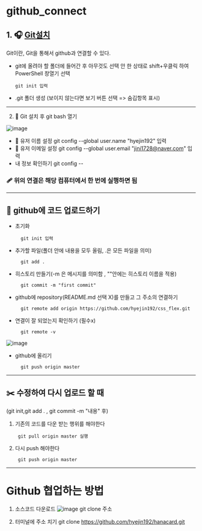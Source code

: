 # github_connect


## 1. 🎧 [Git설치](https://git-scm.com/download/win)
Git이란, Git을 통해서 github과 연결할 수 있다.
- git에 올려야 할 폴더에 들어간 후 아무것도 선택 안 한 상태로 shift+우클릭 하여 PowerShell 창열기 선택
        
      git init 입력
- .git 폴더 생성 (보이지 않는다면 보기 버튼 선택 => 숨김항목 표시)
- ---------------------
2. 🍰 Git 설치 후 git bash 열기

![image](https://user-images.githubusercontent.com/129017064/235417884-d534f35f-bd68-46fa-9628-250c06c43121.png)
* 📛 유저 이름 설정
        git config --global  user.name "hyejin192" 입력
* 📧 유저 이메일 설정
        git config --global user.email "jini1728@naver.com" 입력
* 내 정보 확인하기
        git config --

### 🩹 위의 연결은 해당 컴퓨터에서 한 번에 실행하면 됨
------------------------------------------

## 🎱 github에 코드 업로드하기
- 초기화

        git init 입력
        
- 추가할 파일(폴더 안에 내용을 모두 올림,  .은 모든 파일을 의미)
        
        git add .
        
- 히스토리 만들기(-m 은 메시지를 의미함 , ""안에는 히스토리 이름을 적용)  
        
        git commit -m "first commit"
        
- github에 repository(README.md 선택 X)를 만들고 그 주소의 연결하기
        
        git remote add origin https://github.com/hyejin192/css_flex.git
        
- 연결이 잘 되었는지 확인하기 (필수x)

        git remote -v
        
![image](https://user-images.githubusercontent.com/129017064/235423114-2dcf82d6-157a-4101-b643-38aafb60640b.png)
- github에 올리기

        git push origin master

  
--------------------------------------------------------------
## ✂️ 수정하여 다시 업로드 할 때 
(git init,git add . , git commit -m "내용" 후)
1. 기존의 코드를 다운 받는 행위를 해야한다
 
        git pull origin master 실행
        
2. 다시 push 해야한다

        git push origin master      
        
--------------------------------------------------------------------
# Github 협업하는 방법

1. 소스코드 다운로드 
![image](https://github.com/hyejin192/github_connect/assets/129017064/3e72a751-f12f-4b8c-baa0-11d03d303f26)
        git clone 주소
        
        
2. 터미널에 주소 치기
        git clone https://github.com/hyejin192/hanacard.git
        

